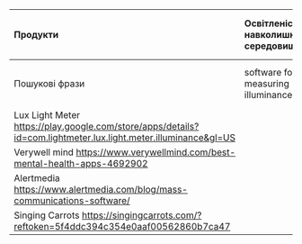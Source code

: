 | Продукти | Освітленість навколишнього середовища    |     Психологічно-емоціональна стабільність  | Спілкування на теми масової культури|  Зацікавленість співами| Тип ліцензії|
|:-------|:------------|:-------------|:-------------|:-------------|:-------------|
|Пошукові фрази|software for measuring illuminance| software for maintaining psychosocial stability| software for communication on massculture | software for learning sing||
|Lux Light Meter https://play.google.com/store/apps/details?id=com.lightmeter.lux.light.meter.illuminance&gl=US|| 1 |   | |Proprietary|
|Verywell mind       https://www.verywellmind.com/best-mental-health-apps-4692902|| 1|  | |Shareware|
|Alertmedia  https://www.alertmedia.com/blog/mass-communications-software/|| | 1 | |Shareware|
|Singing Carrots  https://singingcarrots.com/?reftoken=5f4ddc394c354e0aaf00562860b7ca47|| |  | 1|Proprietary|
